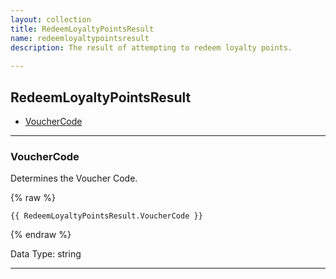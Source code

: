 ```yaml
---
layout: collection
title: RedeemLoyaltyPointsResult
name: redeemloyaltypointsresult
description: The result of attempting to redeem loyalty points.
 
---
```


## RedeemLoyaltyPointsResult

* [VoucherCode](#vouchercode)

---

<a name="vouchercode"></a>
### VoucherCode
Determines the Voucher Code.

{% raw %}
```liquid
{{ RedeemLoyaltyPointsResult.VoucherCode }}

```
{% endraw %}

Data Type: string

---